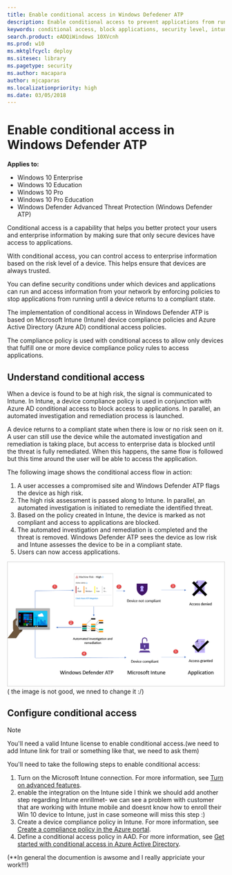 ```yaml
---
title: Enable conditional access in Windows Defedener ATP
description: Enable conditional access to prevent applications from running if a device is considered at risk and an application is determined to be non-compliant.
keywords: conditional access, block applications, security level, intune,
search.product: eADQiWindows 10XVcnh
ms.prod: w10
ms.mktglfcycl: deploy
ms.sitesec: library
ms.pagetype: security
ms.author: macapara
author: mjcaparas
ms.localizationpriority: high
ms.date: 03/05/2018
---
```


# Enable conditional access in Windows Defender ATP 

**Applies to:**

- Windows 10 Enterprise
- Windows 10 Education
- Windows 10 Pro
- Windows 10 Pro Education
- Windows Defender Advanced Threat Protection (Windows Defender ATP)

Conditional access is a capability that helps you better protect your users and enterprise information by making sure that only secure devices have access to applications.

With conditional access, you can control access to enterprise information based on the risk level of a device. This helps ensure that devices are always trusted.

You can define security conditions under which devices and applications can run and access information from your network by enforcing policies to stop applications from running until a device returns to a compliant state. 

The implementation of conditional access in Windows Defender ATP is based on Microsoft Intune (Intune) device compliance policies and Azure Active Directory (Azure AD) conditional access policies. 

The compliance policy is used with conditional access to allow only devices that fulfill one or more device compliance policy rules to access applications. 

## Understand conditional access
When a device is found to be at high risk, the signal is communicated to Intune. In Intune, a device compliance policy is used in conjunction with Azure AD conditional access to block access to applications. In parallel,  an automated investigation and remediation process is launched.

A device returns to a compliant state when there is low or no risk seen on it. A user can still use the device while the automated investigation and remediation is taking place, but access to enterprise data is blocked until the threat is fully remediated. When this happens, the same flow is followed but this time around the user will be able to access the application.

The following image shows the conditional access flow in action:

1. A user accesses a compromised site and Windows Defender ATP flags the device as high risk.
2. The high risk assessment is passed along to Intune. In parallel, an automated investigation is initiated to remediate the identified threat.
3. Based on the policy created in Intune, the device is marked as not compliant and access to applications are blocked.
4. The automated investigation and remediation is completed and the threat is removed. Windows Defender ATP sees the device as low risk and Intune assesses the device to be in a compliant state. 
5. Users can now access applications.

![Image of conditional access](images/atp-conditional-access-numbered.png)( the image is not good, we nned to change it :/)

 ## Configure conditional access
> [!NOTE] 
> You'll need a valid Intune license to enable conditional access.(we need to add Intune link for trail or something like that, we need to ask them)

You'll need to take the following steps to enable conditional access:

1. Turn on the Microsoft Intune connection. For more information, see [Turn on advanced features](advanced-features-windows-defender-advanced-threat-protection.md). 
2. enable the integration on the Intune side
I think we should add another step regarding Intune enrillmet- we can see a problem with customer that are working with Intune mobile and doesnt know how to enroll their Win 10 device to Intune, just in case someone will miss this step :)
2. Create a device compliance policy in Intune. For more information, see [Create a compliance policy in the Azure portal](https://docs.microsoft.com/en-us/intune/compliance-policy-create-windows#create-a-compliance-policy-in-the-azure-portal).
3. Define a conditional access policy in AAD. For more information, see [Get started with conditional access in Azure Active Directory](https://docs.microsoft.com/en-us/azure/active-directory/active-directory-conditional-access-azure-portal-get-started).

(**In general the documention is awsome and I really appriciate your work!!!)


